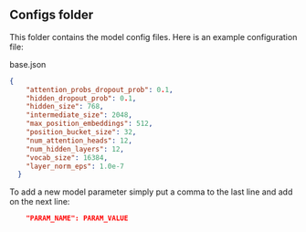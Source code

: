 ## Configs folder

This folder contains the model config files. Here is an example configuration file:

base.json
```json
{
    "attention_probs_dropout_prob": 0.1,
    "hidden_dropout_prob": 0.1,
    "hidden_size": 768,
    "intermediate_size": 2048,
    "max_position_embeddings": 512,
    "position_bucket_size": 32,
    "num_attention_heads": 12,
    "num_hidden_layers": 12,
    "vocab_size": 16384,
    "layer_norm_eps": 1.0e-7
  }
```

To add a new model parameter simply put a comma to the last line and add on the next line:

```json
    "PARAM_NAME": PARAM_VALUE
```